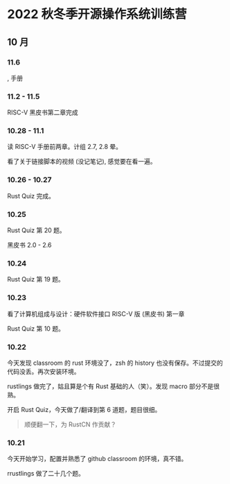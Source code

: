 # 2022 秋冬季开源操作系统训练营

## 10 月

### 11.6

, 手册

### 11.2 - 11.5

RISC-V 黑皮书第二章完成

### 10.28 - 11.1

读 RISC-V 手册前两章。计组 2.7, 2.8 晕。

看了关于链接脚本的视频 (没记笔记), 感觉要在看一遍。

### 10.26 - 10.27

Rust Quiz 完成。

### 10.25

Rust Quiz 第 20 题。

黑皮书 2.0 - 2.6

### 10.24

Rust Quiz 第 19 题。

### 10.23

看了计算机组成与设计：硬件软件接口 RISC-V 版 (黑皮书) 第一章

Rust Quiz 第 10 题。

### 10.22

今天发现 classroom 的 rust 环境没了，zsh 的 history 也没有保存。不过提交的代码没丢。再次安装环境。

rustlings 做完了，姑且算是个有 Rust 基础的人（笑）。发现 macro 部分不是很熟。

开启 Rust Quiz，今天做了/翻译到第 6 道题，题目很细。

> 顺便翻一下，为 RustCN 作贡献？

### 10.21

今天开始学习，配置并熟悉了 github classroom 的环境，真不错。

rrustlings 做了二十几个题。

